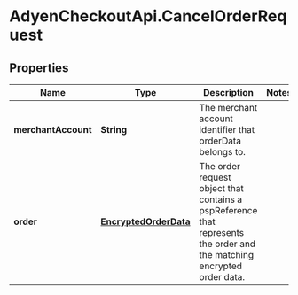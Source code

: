 # AdyenCheckoutApi.CancelOrderRequest

## Properties

Name | Type | Description | Notes
------------ | ------------- | ------------- | -------------
**merchantAccount** | **String** | The merchant account identifier that orderData belongs to. | 
**order** | [**EncryptedOrderData**](EncryptedOrderData.md) | The order request object that contains a pspReference that represents the order and the matching encrypted order data. | 



